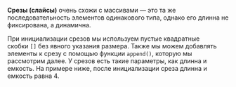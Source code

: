 **Срезы (слайсы)** очень схожи с массивами — это та же последовательность элементов одинакового типа, однако его длинна не фиксирована, а динамична.

При инициализации срезов мы используем пустые квадратные скобки `[]` без явного указания размера.
Также мы можем добавлять элементы к срезу с помощью функции `append()`, которую мы рассмотрим далее.
У срезов есть такие параметры, как длинна и емкость. На примере ниже, после инициализации среза длинна и емкость равна 4.